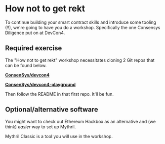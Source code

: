 
# How not to get rekt

To continue building your smart contract skills and introduce some tooling (!!), we're going to have you do a workshop. Specifically the one Consensys Diligence put on at DevCon4.

## Required exercise

The "How not to get rekt" workshop necessitates cloning 2 Git repos that can be found below.

[**ConsenSys/devcon4**](https://github.com/ConsenSys/devcon4)

[**ConsenSys/devcon4-playground**](https://github.com/ConsenSys/devcon4-playground)

Then follow the README in that first repo. It'll be fun.

## Optional/alternative software

You might want to check out Ethereum Hackbox as an alternative and (we think) *easier* way to set up Mythril.

Mythril Classic is a tool you will use in the workshop.
